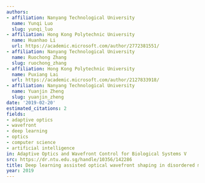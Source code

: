 ```yaml
---
authors:
- affiliation: Nanyang Technological University
  name: Yunqi Luo
  slug: yunqi_luo
- affiliation: Hong Kong Polytechnic University
  name: Huanhao Li
  url: https://academic.microsoft.com/author/2772381551/
- affiliation: Nanyang Technological University
  name: Ruochong Zhang
  slug: ruochong_zhang
- affiliation: Hong Kong Polytechnic University
  name: Puxiang Lai
  url: https://academic.microsoft.com/author/2127833918/
- affiliation: Nanyang Technological University
  name: Yuanjin Zheng
  slug: yuanjin_zheng
date: '2019-02-20'
estimated_citations: 2
fields:
- adaptive optics
- wavefront
- deep learning
- optics
- computer science
- artificial intelligence
in: Adaptive Optics and Wavefront Control for Biological Systems V
src: https://dr.ntu.edu.sg/handle/10356/142286
title: Deep learning assisted optical wavefront shaping in disordered medium
year: 2019
---
```

